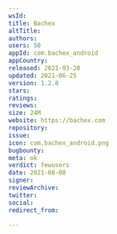 ```yaml
---
wsId: 
title: Bachex
altTitle: 
authors: 
users: 50
appId: com.bachex_android
appCountry: 
released: 2021-03-28
updated: 2021-06-25
version: 1.2.8
stars: 
ratings: 
reviews: 
size: 24M
website: https://bachex.com
repository: 
issue: 
icon: com.bachex_android.png
bugbounty: 
meta: ok
verdict: fewusers
date: 2021-08-08
signer: 
reviewArchive: 
twitter: 
social: 
redirect_from: 

---
```


